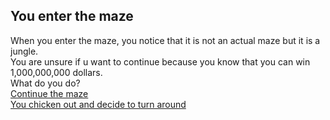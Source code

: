 ## You enter the maze
When you enter the maze, you notice that it is not an actual maze but it is a jungle.   
You are unsure if u want to continue because you know that you can win 1,000,000,000 dollars.   
What do you do?   
[Continue the maze]()   
[You chicken out and decide to turn around]()